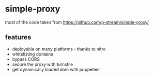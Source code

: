 # simple-proxy
most of the code taken from https://github.com/p-stream/simple-proxy/
## features
- deployable on many platforms - thanks to nitro
- whitelisting domains
- bypass CORS
- secure the proxy with turnstile
- get dynamically loaded dom with puppeteer